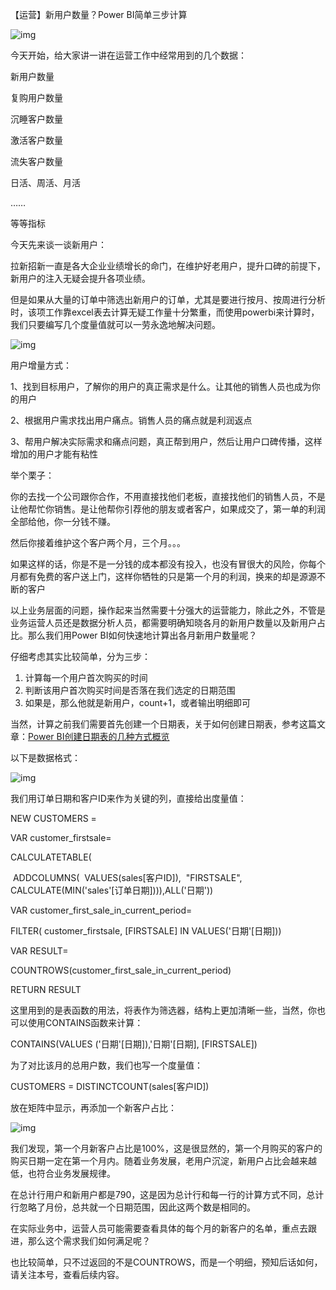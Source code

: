 【运营】新用户数量？Power BI简单三步计算

![img](https://mmbiz.qpic.cn/mmbiz_png/OyXiackVTfOj38MKXWZg0vjhlB17C6MkXulbreLhID9zVs4DYPciaYiaeZqjL9Uo1UoticvJ9KAY9vJAIoY6ARR3PA/640?wx_fmt=png)

今天开始，给大家讲一讲在运营工作中经常用到的几个数据：

新用户数量

复购用户数量

沉睡客户数量

激活客户数量

流失客户数量

日活、周活、月活

……

等等指标



今天先来谈一谈新用户：

拉新招新一直是各大企业业绩增长的命门，在维护好老用户，提升口碑的前提下，新用户的注入无疑会提升各项业绩。

但是如果从大量的订单中筛选出新用户的订单，尤其是要进行按月、按周进行分析时，该项工作靠excel表去计算无疑工作量十分繁重，而使用powerbi来计算时，我们只要编写几个度量值就可以一劳永逸地解决问题。



![img](https://mmbiz.qpic.cn/mmbiz_png/OyXiackVTfOj38MKXWZg0vjhlB17C6MkX5UjTylBad8VGZvvwXWtkyrUQ4XaltRRI74YtMjYX22aBo0qiaJ1CzUw/640?wx_fmt=png)

用户增量方式：

1、找到目标用户，了解你的用户的真正需求是什么。让其他的销售人员也成为你的用户

2、根据用户需求找出用户痛点。销售人员的痛点就是利润返点

3、帮用户解决实际需求和痛点问题，真正帮到用户，然后让用户口碑传播，这样增加的用户才能有粘性

举个栗子：

你的去找一个公司跟你合作，不用直接找他们老板，直接找他们的销售人员，不是让他帮忙你销售。是让他帮你引荐他的朋友或者客户，如果成交了，第一单的利润全部给他，你一分钱不赚。

然后你接着维护这个客户两个月，三个月。。。

如果这样的话，你是不是一分钱的成本都没有投入，也没有冒很大的风险，你每个月都有免费的客户送上门，这样你牺牲的只是第一个月的利润，换来的却是源源不断的客户



以上业务层面的问题，操作起来当然需要十分强大的运营能力，除此之外，不管是业务运营人员还是数据分析人员，都需要明确知晓各月的新用户数量以及新用户占比。那么我们用Power BI如何快速地计算出各月新用户数量呢？



仔细考虑其实比较简单，分为三步：

1. 计算每一个用户首次购买的时间
2. 判断该用户首次购买时间是否落在我们选定的日期范围
3. 如果是，那么他就是新用户，count+1，或者输出明细即可



当然，计算之前我们需要首先创建一个日期表，关于如何创建日期表，参考这篇文章：[Power BI创建日期表的几种方式概览](http://mp.weixin.qq.com/s?__biz=MzI2MDY3NDk1OA==&mid=2247483782&idx=1&sn=c756367adfa92bfa0fedb6674e369aa6&chksm=ea674567dd10cc71248d01ad6d7bac06994753c9273a110b60ad4e75f233400a4603b102c6c2&scene=21#wechat_redirect)



以下是数据格式：

![img](https://mmbiz.qpic.cn/mmbiz_png/OyXiackVTfOj38MKXWZg0vjhlB17C6MkXhAhTtGfuTEYVeRefSh5dMuAxdbM8wnrOIbNIxciafYcfCCaudsKG2hA/640?wx_fmt=png)



我们用订单日期和客户ID来作为关键的列，直接给出度量值：

NEW CUSTOMERS = 

VAR customer_firstsale=  

CALCULATETABLE(

​    ADDCOLUMNS(
​      VALUES(sales[客户ID]),
​      "FIRSTSALE", 
​     CALCULATE(MIN('sales'[订单日期]))),ALL('日期'))

VAR customer_first_sale_in_current_period=  

FILTER(
    customer_firstsale,
    [FIRSTSALE] IN VALUES('日期'[日期]))

VAR RESULT=  

COUNTROWS(customer_first_sale_in_current_period)

RETURN RESULT

这里用到的是表函数的用法，将表作为筛选器，结构上更加清晰一些，当然，你也可以使用CONTAINS函数来计算：

CONTAINS(VALUES ('日期'[日期]),'日期'[日期], [FIRSTSALE])

为了对比该月的总用户数，我们也写一个度量值：

CUSTOMERS = DISTINCTCOUNT(sales[客户ID])

放在矩阵中显示，再添加一个新客户占比：

![img](https://mmbiz.qpic.cn/mmbiz_png/OyXiackVTfOj38MKXWZg0vjhlB17C6MkXdRiacg1syYSdliba7gAibQGeAg7ia6ia8A5ZP39D7DJSibQXwtA6Rf7nTS8w/640?wx_fmt=png)



我们发现，第一个月新客户占比是100%，这是很显然的，第一个月购买的客户的购买日期一定在第一个月内。随着业务发展，老用户沉淀，新用户占比会越来越低，也符合业务发展规律。



在总计行用户和新用户都是790，这是因为总计行和每一行的计算方式不同，总计行忽略了月份，总共就一个日期范围，因此这两个数是相同的。



在实际业务中，运营人员可能需要查看具体的每个月的新客户的名单，重点去跟进，那么这个需求我们如何满足呢？



也比较简单，只不过返回的不是COUNTROWS，而是一个明细，预知后话如何，请关注本号，查看后续内容。